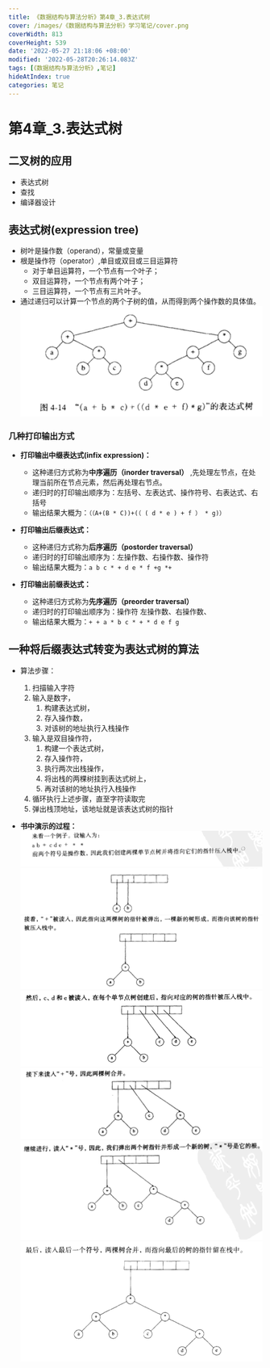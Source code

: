 ```yaml
---
title: 《数据结构与算法分析》第4章_3.表达式树
cover: /images/《数据结构与算法分析》学习笔记/cover.png
coverWidth: 813
coverHeight: 539
date: '2022-05-27 21:18:06 +08:00'
modified: '2022-05-28T20:26:14.083Z'
tags: [《数据结构与算法分析》,笔记]
hideAtIndex: true
categories: 笔记
---
```



# 第4章_3.表达式树
## 二叉树的应用
* 表达式树
* 查找
* 编译器设计

## 表达式树(expression tree)
* 树叶是操作数（operand），常量或变量
* 根是操作符（operator）,单目或双目或三目运算符
  + 对于单目运算符，一个节点有一个叶子；
  + 双目运算符，一个节点有两个叶子；
  + 三目运算符，一个节点有三片叶子。
* 通过递归可以计算一个节点的两个子树的值，从而得到两个操作数的具体值。
![](./images/《数据结构与算法分析》学习笔记/Clipboard_2022-05-28-04-41-02.png)

### 几种打印输出方式
* **打印输出中缀表达式(infix expression)：**
    + 这种递归方式称为**中序遍历（inorder traversal）** ,先处理左节点，在处理当前所在节点元素，然后再处理右节点。
    + 递归时的打印输出顺序为：左括号、左表达式、操作符号、右表达式、右括号
    + 输出结果大概为：```（（A+(B * C))+(（ ( d * e ) + f ） * g)）```

*  **打印输出后缀表达式：** 
    + 这种递归方式称为**后序遍历（postorder traversal）**
    + 递归时的打印输出顺序为：左操作数、右操作数、操作符
    + 输出结果大概为：``a b c * + d e * f +g *+``

*  **打印输出前缀表达式：** 
    + 这种递归方式称为**先序遍历（preorder traversal）**
    + 递归时的打印输出顺序为：操作符 左操作数、右操作数、
    + 输出结果大概为：``+ + a * b c * + * d e f g``

## 一种将后缀表达式转变为表达式树的算法
* 算法步骤：
  1. 扫描输入字符
  1. 输入是数字，
      1. 构建表达式树，
      1. 存入操作数，
      1. 对该树的地址执行入栈操作
  1. 输入是双目操作符，
      1. 构建一个表达式树，
      1. 存入操作符，
      1. 执行两次出栈操作，
      1. 将出栈的两棵树挂到表达式树上，
      1. 再对该树的地址执行入栈操作
  1. 循环执行上述步骤，直至字符读取完
  1. 弹出栈顶地址，该地址就是该表达式树的指针

* **书中演示的过程：**
  ![](./images/《数据结构与算法分析》学习笔记/Clipboard_2022-05-28-05-10-55.png)
  ![](./images/《数据结构与算法分析》学习笔记/Clipboard_2022-05-28-05-11-06.png)
  ![](./images/《数据结构与算法分析》学习笔记/Clipboard_2022-05-28-05-11-22.png)
  ![](./images/《数据结构与算法分析》学习笔记/Clipboard_2022-05-28-05-11-31.png)
  ![](./images/《数据结构与算法分析》学习笔记/Clipboard_2022-05-28-05-11-39.png)
  ![](./images/《数据结构与算法分析》学习笔记/Clipboard_2022-05-28-05-11-46.png)
  ![](./images/《数据结构与算法分析》学习笔记/Clipboard_2022-05-28-05-11-55.png)

